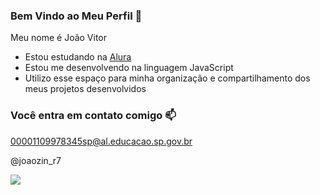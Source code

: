 ### Bem Vindo ao Meu Perfil 🙉

Meu nome é João Vitor 

- Estou estudando na [Alura](https://www.alura.com.br)
- Estou me desenvolvendo na linguagem JavaScript
- Utilizo esse espaço para minha organização e compartilhamento dos meus projetos desenvolvidos

### Você entra em contato comigo 📫

00001109978345sp@al.educacao.sp.gov.br

@joaozin_r7

![](https://media.tenor.com/8vdNBXkIxl4AAAAi/katsuyo.gif)
